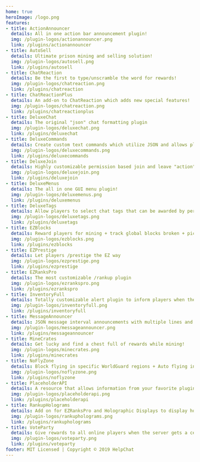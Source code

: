 ```yaml
---
home: true
heroImage: /logo.png
features:
- title: ActionAnnouncer
  details: All in one action bar announcement plugin!
  img: /plugin-logos/actionannouncer.png
  link: /plugins/actionannouncer
- title: AutoSell
  details: Ultimate prison mining and selling solution!
  img: /plugin-logos/autosell.png
  link: /plugins/autosell
- title: ChatReaction
  details: Be the first to type/unscramble the word for rewards!
  img: /plugin-logos/chatreaction.png
  link: /plugins/chatreaction
- title: ChatReactionPlus
  details: An add-on to ChatReaction which adds new special features!
  img: /plugin-logos/chatreaction.png
  link: /plugins/chatreactionplus
- title: DeluxeChat
  details: The original "json" chat formatting plugin
  img: /plugin-logos/deluxechat.png
  link: /plugins/deluxechat
- title: DeluxeCommands
  details: Create custom text commands which utilize JSON and allows player specific placeholders!
  img: /plugin-logos/deluxecommands.png
  link: /plugins/deluxecommands
- title: DeluxeJoin
  details: Highly customizable permission based join and leave "action" plugin with tons of placeholders!
  img: /plugin-logos/deluxejoin.png
  link: /plugins/deluxejoin
- title: DeluxeMenus
  details: The all in one GUI menu plugin!
  img: /plugin-logos/deluxemenus.png
  link: /plugins/deluxemenus
- title: DeluxeTags
  details: Allow players to select chat tags that can be awarded by permission! DeluxeChat + EssentialsChat
  img: /plugin-logos/deluxetags.png
  link: /plugins/deluxetags
- title: EZBlocks
  details: Reward players for mining + track global blocks broken + pickaxe specific blocks broken counters!
  img: /plugin-logos/ezblocks.png
  link: /plugins/ezblocks
- title: EZPrestige
  details: Let players /prestige the EZ way
  img: /plugin-logos/ezprestige.png
  link: /plugins/ezprestige
- title: EZRanksPro
  details: The most customizable /rankup plugin
  img: /plugin-logos/ezrankspro.png
  link: /plugins/ezrankspro
- title: InventoryFull
  details: Totally customizable alert plugin to inform players when they don't have inventory space!
  img: /plugin-logos/inventoryfull.png
  link: /plugins/inventoryfull
- title: MessageAnnouncer
  details: JSON message interval announcements with multiple lines and support for tons of placeholders!
  img: /plugin-logos/messageannouncer.png
  link: /plugins/messageannouncer
- title: MineCrates
  details: Get lucky and find a chest full of rewards while mining!
  img: /plugin-logos/minecrates.png
  link: /plugins/minecrates
- title: NoFlyZone
  details: Block flying in specific WorldGuard regions + Auto flying in specific WorldGuard regions
  img: /plugin-logos/noflyzone.png
  link: /plugins/noflyzone
- title: PlaceholderAPI
  details: A resource that allows information from your favorite plugins be shown practically anywhere!
  img: /plugin-logos/placeholderapi.png
  link: /plugins/placeholderapi
- title: RankupHolograms
  details: Add on for EZRanksPro and Holographic Displays to display holograms when players rankup!
  img: /plugin-logos/rankupholograms.png
  link: /plugins/rankupholograms
- title: VoteParty
  details: Give rewards to all online players when the server gets a certain amount of votes!
  img: /plugin-logos/voteparty.png
  link: /plugins/voteparty
footer: MIT Licensed | Copyright © 2019 HelpChat
---
```

